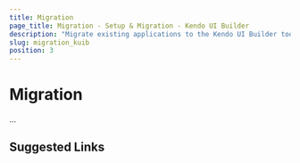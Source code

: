 ```yaml
---
title: Migration
page_title: Migration - Setup & Migration - Kendo UI Builder
description: "Migrate existing applications to the Kendo UI Builder tool for creating and managing Angular and AngularJS-based web applications."
slug: migration_kuib
position: 3
---
```


# Migration

...

## Suggested Links
